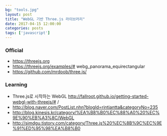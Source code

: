 ```yaml
---
bg: "tools.jpg"
layout: post
title: "WebGL 기반 Three.js 라이브러리"
date: 2017-04-15 12:00:00
categories: posts
tags: ['javascript']
---
```


### Official
- https://threejs.org
- https://threejs.org/examples/# webg_panorama_equirectangular
- https://github.com/mrdoob/three.js/

### Learning
- Three.js로 시작하는 WebGL http://fallroot.github.io/getting-started-webgl-with-threejs/# /
- http://blog.naver.com/PostList.nhn?blogId=rintiantta&categoryNo=235
- http://blog.kinesis.kr/category/%EA%B8%B0%EC%88%A0%20%EC%9E%90%EB%A3%8C/WebGL
- http://simdgu.tistory.com/category/Three.js%20%EC%8B%9C%EC%9E%91%ED%95%98%EA%B8%B0
